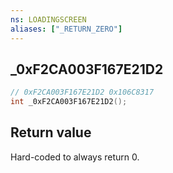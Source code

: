 ```yaml
---
ns: LOADINGSCREEN
aliases: ["_RETURN_ZERO"]
---
```

## _0xF2CA003F167E21D2

```c
// 0xF2CA003F167E21D2 0x106C8317
int _0xF2CA003F167E21D2();
```

## Return value
Hard-coded to always return 0.
